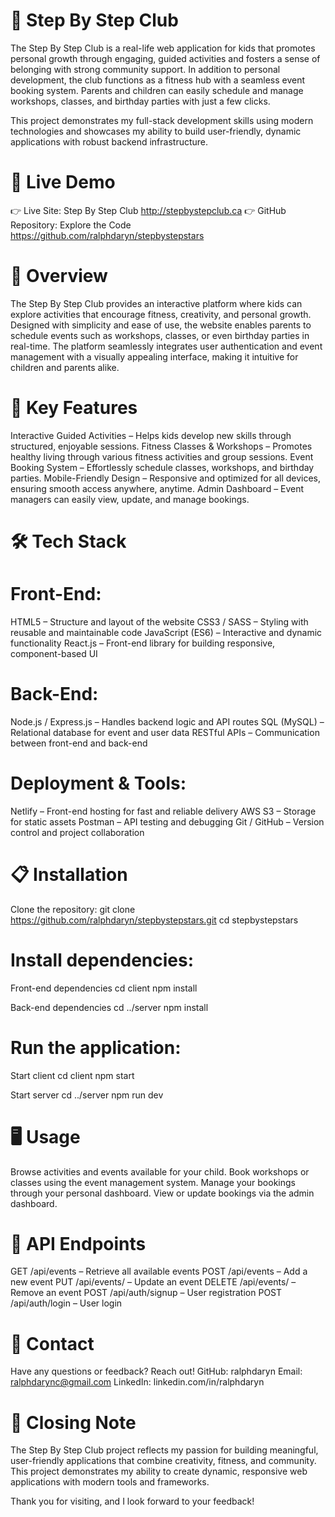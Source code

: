 # 🌟 Step By Step Club
The Step By Step Club is a real-life web application for kids that promotes personal growth through engaging, guided activities and fosters a sense of belonging with strong community support. In addition to personal development, the club functions as a fitness hub with a seamless event booking system. Parents and children can easily schedule and manage workshops, classes, and birthday parties with just a few clicks.

This project demonstrates my full-stack development skills using modern technologies and showcases my ability to build user-friendly, dynamic applications with robust backend infrastructure.

# 🚀 Live Demo 
👉 Live Site: Step By Step Club http://stepbystepclub.ca
👉 GitHub Repository: Explore the Code https://github.com/ralphdaryn/stepbystepstars

# 📖 Overview
The Step By Step Club provides an interactive platform where kids can explore activities that encourage fitness, creativity, and personal growth. Designed with simplicity and ease of use, the website enables parents to schedule events such as workshops, classes, or even birthday parties in real-time.
The platform seamlessly integrates user authentication and event management with a visually appealing interface, making it intuitive for children and parents alike.

# 🌟 Key Features
Interactive Guided Activities – Helps kids develop new skills through structured, enjoyable sessions.
Fitness Classes & Workshops – Promotes healthy living through various fitness activities and group sessions.
Event Booking System – Effortlessly schedule classes, workshops, and birthday parties.
Mobile-Friendly Design – Responsive and optimized for all devices, ensuring smooth access anywhere, anytime.
Admin Dashboard – Event managers can easily view, update, and manage bookings.

# 🛠 Tech Stack
# Front-End:
HTML5 – Structure and layout of the website
CSS3 / SASS – Styling with reusable and maintainable code
JavaScript (ES6) – Interactive and dynamic functionality
React.js – Front-end library for building responsive, component-based UI

# Back-End:
Node.js / Express.js – Handles backend logic and API routes
SQL (MySQL) – Relational database for event and user data
RESTful APIs – Communication between front-end and back-end

# Deployment & Tools:
Netlify – Front-end hosting for fast and reliable delivery
AWS S3 – Storage for static assets
Postman – API testing and debugging
Git / GitHub – Version control and project collaboration

# 📋 Installation
Clone the repository:
git clone https://github.com/ralphdaryn/stepbystepstars.git
cd stepbystepstars

# Install dependencies:
Front-end dependencies
cd client
npm install

Back-end dependencies
cd ../server
npm install

# Run the application:

Start client
cd client
npm start

Start server
cd ../server
npm run dev

# 🖥️ Usage
Browse activities and events available for your child.
Book workshops or classes using the event management system.
Manage your bookings through your personal dashboard.
View or update bookings via the admin dashboard.

# 📡 API Endpoints
GET /api/events – Retrieve all available events
POST /api/events – Add a new event
PUT /api/events/
– Update an event
DELETE /api/events/
– Remove an event
POST /api/auth/signup – User registration
POST /api/auth/login – User login

# 📧 Contact
Have any questions or feedback? Reach out!
GitHub: ralphdaryn
Email: ralphdarync@gmail.com
LinkedIn: linkedin.com/in/ralphdaryn

# 💬 Closing Note
The Step By Step Club project reflects my passion for building meaningful, user-friendly applications that combine creativity, fitness, and community. This project demonstrates my ability to create dynamic, responsive web applications with modern tools and frameworks.

Thank you for visiting, and I look forward to your feedback!